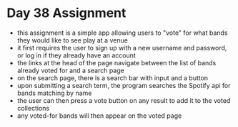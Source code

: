 # Day 38 Assignment

- this assignment is a simple app allowing users to "vote" for what bands they would like to see play at a venue
- it first requires the user to sign up with a new username and password, or log in if they already have an account
- the links at the head of the page navigate between the list of bands already voted for and a search page
- on the search page, there is a search bar with input and a button
- upon submitting a search term, the program searches the Spotify api for bands matching by name
- the user can then press a vote button on any result to add it to the voted collections
- any voted-for bands will then appear on the voted page
